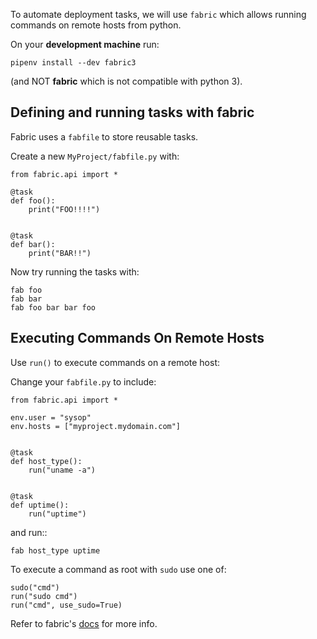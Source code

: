 To automate deployment tasks, we will use `fabric` which allows running commands on remote hosts from python.

On your **development machine** run:

    pipenv install --dev fabric3

(and NOT **fabric** which is not compatible with python 3).

## Defining and running tasks with fabric

Fabric uses a `fabfile` to store reusable tasks.

Create a new `MyProject/fabfile.py` with:


    from fabric.api import *

    @task
    def foo():
        print("FOO!!!!")


    @task
    def bar():
        print("BAR!!")

Now try running the tasks with:

    fab foo
    fab bar
    fab foo bar bar foo

## Executing Commands On Remote Hosts

Use `run()` to execute commands on a remote host:

Change your `fabfile.py` to include:

    from fabric.api import *

    env.user = "sysop"
    env.hosts = ["myproject.mydomain.com"]


    @task
    def host_type():
        run("uname -a")


    @task
    def uptime():
        run("uptime")

and run::

    fab host_type uptime

To execute a command as root with `sudo` use one of:

    sudo("cmd")
    run("sudo cmd")
    run("cmd", use_sudo=True)

Refer to fabric's [docs](http://www.fabfile.org/) for more info.
